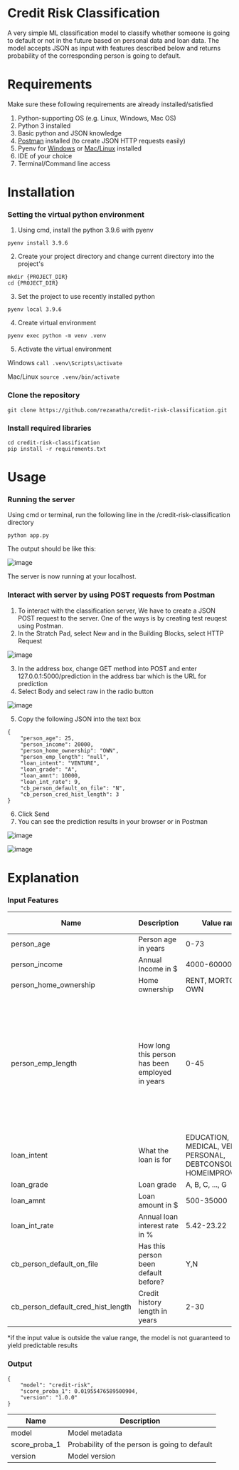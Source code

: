 # Credit Risk Classification

A very simple ML classification model to classify whether someone is going to default or not in the future based on personal data and loan data. The model accepts JSON as input with features described below and returns probability of the corresponding person is going to default. 

# Requirements
Make sure these following requirements are already installed/satisfied
1. Python-supporting OS (e.g. Linux, Windows, Mac OS)
2. Python 3 installed 
3. Basic python and JSON knowledge
4. [Postman](https://www.postman.com/) installed (to create JSON HTTP requests easily)
5. Pyenv for [Windows](https://github.com/pyenv-win/pyenv-win) or [Mac/Linux](https://github.com/pyenv/pyenv) installed
6. IDE of your choice
7. Terminal/Command line access

# Installation
### Setting the virtual python environment
1. Using cmd, install the python 3.9.6 with pyenv

```
pyenv install 3.9.6
```

2. Create your project directory and change current directory into the project's

```
mkdir {PROJECT_DIR}
cd {PROJECT_DIR}
```

3. Set the project to use recently installed python

```
pyenv local 3.9.6
```

4. Create virtual environment

```
pyenv exec python -m venv .venv
```
5. Activate the virtual environment

Windows `call .venv\Scripts\activate`

Mac/Linux `source .venv/bin/activate`

### Clone the repository
```
git clone https://github.com/rezanatha/credit-risk-classification.git
```

### Install required libraries
```
cd credit-risk-classification
pip install -r requirements.txt
```

# Usage
### Running the server
Using cmd or terminal, run the following line in the /credit-risk-classification directory
```
python app.py
```
The output should be like this:

![image](https://user-images.githubusercontent.com/36593988/133967326-8fc0dd41-8616-413e-96c2-fe030abe2a7d.png)

The server is now running at your localhost.

### Interact with server by using POST requests from Postman
1. To interact with the classification server, We have to create a JSON POST request to the server. One of the ways is by creating test reuqest using Postman.
2. In the Stratch Pad, select New and in the Building Blocks, select HTTP Request

![image](https://user-images.githubusercontent.com/36593988/133967693-80d41639-9fad-4bbe-a638-445b235bcb38.png)

3. In the address box, change GET method into POST and enter 127.0.0.1:5000/prediction in the address bar which is the URL for prediction
4. Select Body and select raw in the radio button

![image](https://user-images.githubusercontent.com/36593988/133967730-422ab7a3-a267-4f85-9688-06d476613637.png)

5. Copy the following JSON into the text box
```
{
    "person_age": 25,
    "person_income": 20000,
    "person_home_ownership": "OWN",
    "person_emp_length": "null",
    "loan_intent": "VENTURE",
    "loan_grade": "A",
    "loan_amnt": 10000,
    "loan_int_rate": 9,
    "cb_person_default_on_file": "N",
    "cb_person_cred_hist_length": 3
}
```
6. Click Send
7. You can see the prediction results in your browser or in Postman

![image](https://user-images.githubusercontent.com/36593988/133967946-d9a35466-4472-4e61-a069-4f4b18d7a5c7.png)

![image](https://user-images.githubusercontent.com/36593988/133967956-239a4072-733e-416b-a952-933979e96abf.png)

# Explanation

### Input Features
|Name   |   Description |   Value range* |  Mandatory feature? |  Value if null |
|---|---|---|---|---|
| person_age | Person age in years | 0-73| Yes | - | 
| person_income  | Annual Income in $  | 4000-6000000 | Yes | -  |
| person_home_ownership  |  Home ownership |  RENT, MORTGAGE, OWN |  Yes |  - |
| person_emp_length  | How long this person has been employed in years  |  0-45 | No  |  If left empty, model will impute the feature with zero. This is under the assumption that person whose employement length is empty hasn't been employed before |
| loan_intent  | What the loan is for  | EDUCATION, MEDICAL, VENTURE, PERSONAL, DEBTCONSOLIDATION, HOMEIMPROVEMENT | Yes  | -  |
| loan_grade  | Loan grade  |  A, B, C, ..., G | Yes  | -  |
| loan_amnt | Loan amount in $  |  500-35000 |  Yes |  - |
| loan_int_rate  | Annual loan interest rate in %  | 5.42-23.22  |  Yes |  - |
| cb_person_default_on_file  | Has this person been default before?  | Y,N |  Yes | -  |
| cb_person_default_cred_hist_length  | Credit history length in years  | 2-30  | Yes  |  - |

*if the input value is outside the value range, the model is not guaranteed to yield predictable results
### Output
```
{
    "model": "credit-risk",
    "score_proba_1": 0.01955476589500904,
    "version": "1.0.0"
}
```

|  Name |  Description |
|---|---|
| model  |  Model metadata |
| score_proba_1  |  Probability of the person is going to default |
| version  |  Model version |
